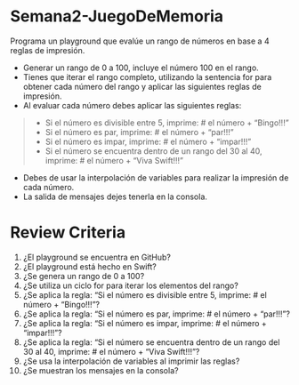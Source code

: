# Semana2-JuegoDeMemoria
Programa un playground que evalúe un rango de números en base a 4 reglas de impresión.

 - Generar un rango de 0 a 100, incluye el número 100 en el rango.
 - Tienes que iterar el rango completo, utilizando la sentencia for para obtener cada número del rango y aplicar las siguientes reglas de impresión.
 - Al evaluar cada número debes aplicar las siguientes reglas:

>- Si el número es divisible entre 5, imprime: # el número  + “Bingo!!!”
>- Si el número es par, imprime: # el número + “par!!!”
>- Si el número es impar, imprime: # el número + “impar!!!”
>- Si el número se encuentra dentro de un rango del 30 al 40, imprime: # el número +  “Viva Swift!!!”

 - Debes de usar la interpolación de variables para realizar la impresión de cada número.
 - La salida de mensajes dejes tenerla en la consola.

# Review Criteria
 1. ¿El playground se encuentra en GitHub?
 2. ¿El playground está hecho en Swift?
 3. ¿Se genera un rango de 0 a 100?
 4. ¿Se utiliza un ciclo for para iterar los elementos del rango?
 5. ¿Se aplica la regla: “Si el número es divisible entre 5, imprime: # el número  + “Bingo!!!”?
 6. ¿Se aplica la regla: “Si el número es par, imprime: # el número + “par!!!”?
 7. ¿Se aplica la regla: “Si el número es impar, imprime: # el número + “impar!!!”?
 8. ¿Se aplica la regla: “Si el número se encuentra dentro de un rango del 30 al 40, imprime: # el número +  “Viva Swift!!!”?
 9. ¿Se usa la interpolación de variables al imprimir las reglas?
 10. ¿Se muestran los mensajes en la consola?
